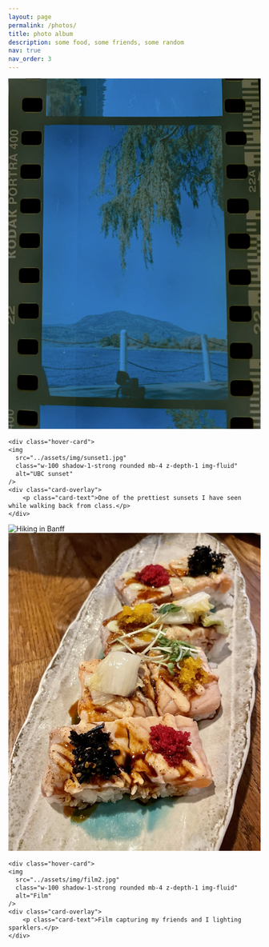```yaml
---
layout: page
permalink: /photos/
title: photo album
description: some food, some friends, some random
nav: true
nav_order: 3
---
```

<style>
    .hover-card {
        position: relative;
        overflow: hidden;
    }
    .card-overlay {
        position: absolute;
        top: 0;
        left: 0;
        right: 0;
        bottom: 0;
        background-color: rgba(0, 0, 0, 0.5); /* Dark background */
        color: #fff; /* Text color */
        opacity: 0;
        transition: opacity 0.3s;
        display: flex;
        flex-direction: column;
        justify-content: center;
        align-items: center;
        max-height: 93%; 
    }
    .hover-card:hover .card-overlay {
        opacity: 1; /* Show the overlay on hover */
    }
    .card-text {
        color: white;
        text-align: center;
        display: flex;
        justify-content: center;
        align-items: center;
    }
</style>
<!-- Gallery -->
<div class="row">
  <div class="col-lg-4 col-md-12 mb-4 mb-lg-0">
  <div class="hover-card">
    <img
      src="../assets/img/film1.jpg"
      class="w-100 shadow-1-strong rounded mb-4 z-depth-1 img-fluid"
      alt="Film"
    />
    <div class="card-overlay">
        <p class="card-text">Playing around with digitally processing some negatives.</p>
    </div>
   </div>

    <div class="hover-card">
    <img
      src="../assets/img/sunset1.jpg"
      class="w-100 shadow-1-strong rounded mb-4 z-depth-1 img-fluid"
      alt="UBC sunset"
    />
    <div class="card-overlay">
        <p class="card-text">One of the prettiest sunsets I have seen while walking back from class.</p>
    </div>
   </div>
  </div>

  <div class="col-lg-4 mb-4 mb-lg-0">
    <div class="hover-card">
    <img
      src="../assets/img/banff.jpg"
      class="w-100 shadow-1-strong rounded mb-4"
      alt="Hiking in Banff"
    />
    <div class="card-overlay">
        <p class="card-text">Taken while hiking in Banff. Not edited!</p>
    </div>
    </div>

  </div>

  <div class="col-lg-4 mb-4 mb-lg-0">
    <div class="hover-card">
    <img
      src="../assets/img/sushi.jpg"
      class="w-100 shadow-1-strong rounded mb-4 z-depth-1 img-fluid"
      alt="Raisu"
    />
    <div class="card-overlay">
        <p class="card-text"> Aburi from Raisu in Vancouver</p>
    </div>
   </div>

    <div class="hover-card">
    <img
      src="../assets/img/film2.jpg"
      class="w-100 shadow-1-strong rounded mb-4 z-depth-1 img-fluid"
      alt="Film"
    />
    <div class="card-overlay">
        <p class="card-text">Film capturing my friends and I lighting sparklers.</p>
    </div>
   </div>
  </div>
</div>
<!-- Gallery -->
